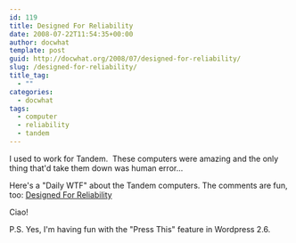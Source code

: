 ```yaml
---
id: 119
title: Designed For Reliability
date: 2008-07-22T11:54:35+00:00
author: docwhat
template: post
guid: http://docwhat.org/2008/07/designed-for-reliability/
slug: /designed-for-reliability/
title_tag:
  - ""
categories:
  - docwhat
tags:
  - computer
  - reliability
  - tandem
---
```

I used to work for Tandem.  These computers were amazing and the only thing that'd take them down was human error...

Here's a "Daily WTF" about the Tandem computers. The comments are fun, too: <a href="http://thedailywtf.com/Articles/Designed-For-Reliability.aspx">Designed For Reliability</a>

Ciao!

P.S. Yes, I'm having fun with the "Press This" feature in Wordpress 2.6.<!--nevermore-->